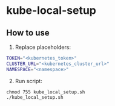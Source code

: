 # kube-local-setup

## How to use

1. Replace placeholders:

```bash
TOKEN="<kubernetes_token>"
CLUSTER_URL="<kubernetes_cluster_url>"
NAMESPACE="<namespace>"
```

2. Run script:

```
chmod 755 kube_local_setup.sh
./kube_local_setup.sh
```
